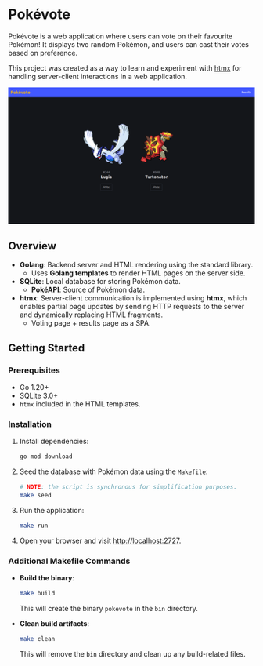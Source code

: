 # Pokévote

Pokévote is a web application where users can vote on their favourite Pokémon! It displays two random Pokémon, and users can cast their votes based on preference.

This project was created as a way to learn and experiment with [htmx](https://htmx.org/) for handling server-client interactions in a web application.

<img src="./resources/example_vote.png"/>

## Overview

- **Golang**: Backend server and HTML rendering using the standard library.
    - Uses **Golang templates** to render HTML pages on the server side.
- **SQLite**: Local database for storing Pokémon data.
    - **PokéAPI**: Source of Pokémon data.
- **htmx**: Server-client communication is implemented using **htmx**, which enables partial page updates by sending HTTP requests to the server and dynamically replacing HTML fragments.
    - Voting page + results page as a SPA.

## Getting Started

### Prerequisites

- Go 1.20+
- SQLite 3.0+
- `htmx` included in the HTML templates.

### Installation

1. Install dependencies:

   ```bash
   go mod download
   ```

2. Seed the database with Pokémon data using the `Makefile`:

   ```bash
   # NOTE: the script is synchronous for simplification purposes.
   make seed
   ```

3. Run the application:

   ```bash
   make run
   ```

4. Open your browser and visit [http://localhost:2727](http://localhost:2727).

### Additional Makefile Commands

- **Build the binary**:

   ```bash
   make build
   ```

   This will create the binary `pokevote` in the `bin` directory.

- **Clean build artifacts**:

   ```bash
   make clean
   ```

   This will remove the `bin` directory and clean up any build-related files.
